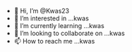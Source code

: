 - 👋 Hi, I’m @Kwas23
- 👀 I’m interested in ...kwas
- 🌱 I’m currently learning ...kwas
- 💞️ I’m looking to collaborate on ...kwas
- 📫 How to reach me ...kwas

<!---
Kwas23/Kwas23 is a ✨ special ✨ repository because its `README.md` (this file) appears on your GitHub profile.
You can click the Preview link to take a look at your changes.
--->
